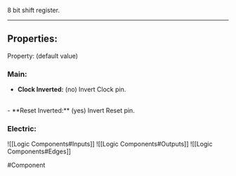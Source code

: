 8 bit shift register.

---

## Properties:

Property: (default value)

### Main:
- **Clock Inverted:** (no)
   Invert Clock pin.
<br>
- **Reset Inverted:** (yes)
   Invert Reset pin.

### Electric:
![[Logic Components#Inputs]]
![[Logic Components#Outputs]]
![[Logic Components#Edges]]


#Component 